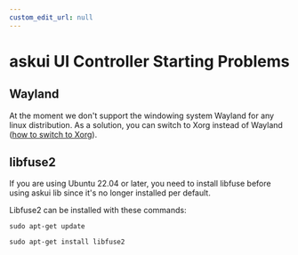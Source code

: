 ```yaml
---
custom_edit_url: null
---
```


# askui UI Controller Starting Problems

## Wayland

At the moment we don't support the windowing system Wayland for any linux distribution. 
As a solution, you can switch to Xorg instead of Wayland ([how to switch to Xorg](https://www.maketecheasier.com/switch-xorg-wayland-ubuntu1710/)). 



## libfuse2 

If you are using Ubuntu 22.04 or later, you need to install libfuse before using askui lib 
since it's no longer installed per default.

Libfuse2 can be installed with these commands: 

```shell
sudo apt-get update
```

```shell
sudo apt-get install libfuse2
```
